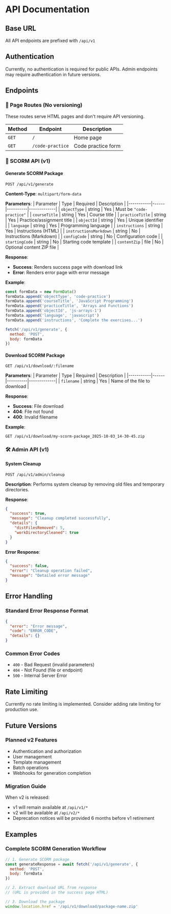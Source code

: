 # API Documentation

## Base URL
All API endpoints are prefixed with `/api/v1`

## Authentication
Currently, no authentication is required for public APIs. Admin endpoints may require authentication in future versions.

## Endpoints

### 📄 Page Routes (No versioning)
These routes serve HTML pages and don't require API versioning.

| Method | Endpoint | Description |
|--------|----------|-------------|
| `GET` | `/` | Home page |
| `GET` | `/code-practice` | Code practice form |

### 🔧 SCORM API (v1)

#### Generate SCORM Package
```http
POST /api/v1/generate
```

**Content-Type**: `multipart/form-data`

**Parameters**:
| Parameter | Type | Required | Description |
|-----------|------|----------|-------------|
| `objectType` | string | Yes | Must be `"code-practice"` |
| `courseTitle` | string | Yes | Course title |
| `practiceTitle` | string | Yes | Practice/assignment title |
| `objectId` | string | Yes | Unique identifier |
| `language` | string | Yes | Programming language |
| `instructions` | string | Yes | Instructions (HTML) |
| `instructionsMarkdown` | string | No | Instructions (Markdown) |
| `configCode` | string | No | Configuration code |
| `startingCode` | string | No | Starting code template |
| `contentZip` | file | No | Optional content ZIP file |

**Response**:
- **Success**: Renders success page with download link
- **Error**: Renders error page with error message

**Example**:
```javascript
const formData = new FormData()
formData.append('objectType', 'code-practice')
formData.append('courseTitle', 'JavaScript Programming')
formData.append('practiceTitle', 'Arrays and Functions')
formData.append('objectId', 'js-arrays-1')
formData.append('language', 'javascript')
formData.append('instructions', 'Complete the exercises...')

fetch('/api/v1/generate', {
  method: 'POST',
  body: formData
})
```

#### Download SCORM Package
```http
GET /api/v1/download/:filename
```

**Parameters**:
| Parameter | Type | Required | Description |
|-----------|------|----------|-------------|
| `filename` | string | Yes | Name of the file to download |

**Response**:
- **Success**: File download
- **404**: File not found
- **400**: Invalid filename

**Example**:
```
GET /api/v1/download/my-scorm-package_2025-10-03_14-30-45.zip
```

### 🛠 Admin API (v1)

#### System Cleanup
```http
POST /api/v1/admin/cleanup
```

**Description**: Performs system cleanup by removing old files and temporary directories.

**Response**:
```json
{
  "success": true,
  "message": "Cleanup completed successfully",
  "details": {
    "distFilesRemoved": 5,
    "workDirectoryCleaned": true
  }
}
```

**Error Response**:
```json
{
  "success": false,
  "error": "Cleanup operation failed",
  "message": "Detailed error message"
}
```

## Error Handling

### Standard Error Response Format
```json
{
  "error": "Error message",
  "code": "ERROR_CODE",
  "details": {}
}
```

### Common Error Codes
- `400` - Bad Request (invalid parameters)
- `404` - Not Found (file or endpoint)
- `500` - Internal Server Error

## Rate Limiting
Currently no rate limiting is implemented. Consider adding rate limiting for production use.

## Future Versions

### Planned v2 Features
- Authentication and authorization
- User management
- Template management
- Batch operations
- Webhooks for generation completion

### Migration Guide
When v2 is released:
- v1 will remain available at `/api/v1/*`
- v2 will be available at `/api/v2/*`
- Deprecation notices will be provided 6 months before v1 retirement

## Examples

### Complete SCORM Generation Workflow
```javascript
// 1. Generate SCORM package
const generateResponse = await fetch('/api/v1/generate', {
  method: 'POST',
  body: formData
})

// 2. Extract download URL from response
// (URL is provided in the success page HTML)

// 3. Download the package
window.location.href = '/api/v1/download/package-name.zip'
```